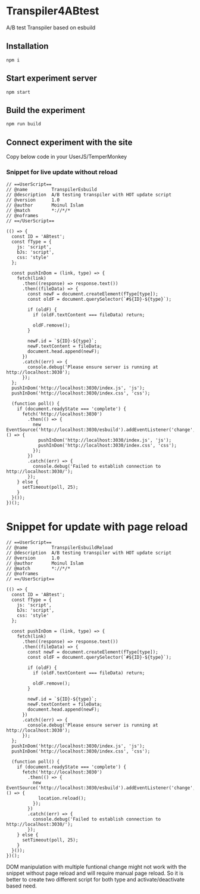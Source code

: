 # Transpiler4ABtest

A/B test Transpiler based on esbuild

## Installation

```
npm i
```

## Start experiment server

```
npm start
```


## Build the experiment

```
npm run build
```

## Connect experiment with the site

Copy below code in your UserJS/TemperMonkey

### Snippet for live update without reload

```
// ==UserScript==
// @name         TranspilerEsbuild
// @description  A/B testing transpiler with HOT update script
// @version      1.0
// @author       Moinul Islam
// @match        *://*/*
// @noframes
// ==/UserScript==

(() => {
  const ID = 'ABtest';
  const fType = {
    js: 'script',
    bJs: 'script',
    css: 'style'
  };

  const pushInDom = (link, type) => {
    fetch(link)
      .then((response) => response.text())
      .then((fileData) => {
        const newF = document.createElement(fType[type]);
        const oldF = document.querySelector(`#${ID}-${type}`);

        if (oldF) {
          if (oldF.textContent === fileData) return;

          oldF.remove();
        }

        newF.id = `${ID}-${type}`;
        newF.textContent = fileData;
        document.head.append(newF);
      })
      .catch((err) => {
        console.debug('Please ensure server is running at http://localhost:3030');
      });
  };
  pushInDom('http://localhost:3030/index.js', 'js');
  pushInDom('http://localhost:3030/index.css', 'css');

  (function poll() {
    if (document.readyState === 'complete') {
      fetch('http://localhost:3030')
        .then(() => {
          new EventSource('http://localhost:3030/esbuild').addEventListener('change', () => {
            pushInDom('http://localhost:3030/index.js', 'js');
            pushInDom('http://localhost:3030/index.css', 'css');
          });
        })
        .catch((err) => {
          console.debug('Failed to establish connection to http://localhost:3030/');
        });
    } else {
      setTimeout(poll, 25);
    }
  }());
})();
```
# Snippet for update with page reload
```
// ==UserScript==
// @name         TranspilerEsbuildReload
// @description  A/B testing transpiler with HOT update script
// @version      1.0
// @author       Moinul Islam
// @match        *://*/*
// @noframes
// ==/UserScript==

(() => {
  const ID = 'ABtest';
  const fType = {
    js: 'script',
    bJs: 'script',
    css: 'style'
  };

  const pushInDom = (link, type) => {
    fetch(link)
      .then((response) => response.text())
      .then((fileData) => {
        const newF = document.createElement(fType[type]);
        const oldF = document.querySelector(`#${ID}-${type}`);

        if (oldF) {
          if (oldF.textContent === fileData) return;

          oldF.remove();
        }

        newF.id = `${ID}-${type}`;
        newF.textContent = fileData;
        document.head.append(newF);
      })
      .catch((err) => {
        console.debug('Please ensure server is running at http://localhost:3030');
      });
  };
  pushInDom('http://localhost:3030/index.js', 'js');
  pushInDom('http://localhost:3030/index.css', 'css');

  (function poll() {
    if (document.readyState === 'complete') {
      fetch('http://localhost:3030')
        .then(() => {
          new EventSource('http://localhost:3030/esbuild').addEventListener('change', () => {
            location.reload();
          });
        })
        .catch((err) => {
          console.debug('Failed to establish connection to http://localhost:3030/');
        });
    } else {
      setTimeout(poll, 25);
    }
  }());
})();
```

DOM manipulation with multiple funtional change might not work with the snippet without page reload and will require manual page reload.
So it is better to create two different script for both type and activate/deactivate based need.